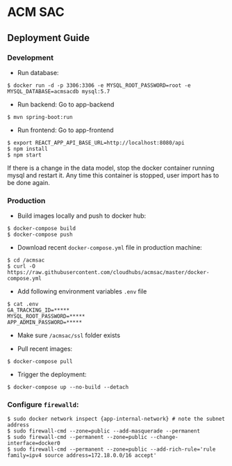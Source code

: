 # ACM SAC

## Deployment Guide

### Development

- Run database: 

```
$ docker run -d -p 3306:3306 -e MYSQL_ROOT_PASSWORD=root -e MYSQL_DATABASE=acmsacdb mysql:5.7
```

- Run backend: 
Go to app-backend
```
$ mvn spring-boot:run
```

- Run frontend:
Go to app-frontend
```
$ export REACT_APP_API_BASE_URL=http://localhost:8080/api
$ npm install
$ npm start
```

If there is a change in the data model, stop the docker container running mysql and restart it. Any time this container is stopped, user import has to be done again.

### Production

- Build images locally and push to docker hub: 

```
$ docker-compose build
$ docker-compose push
```

- Download recent `docker-compose.yml` file in production machine:

```
$ cd /acmsac
$ curl -O https://raw.githubusercontent.com/cloudhubs/acmsac/master/docker-compose.yml
```

- Add following environment variables `.env` file

```
$ cat .env
GA_TRACKING_ID=*****
MYSQL_ROOT_PASSWORD=*****
APP_ADMIN_PASSWORD=*****
```

- Make sure `/acmsac/ssl` folder exists

- Pull recent images: 

```
$ docker-compose pull
```

- Trigger the deployment:

```
$ docker-compose up --no-build --detach
```

### Configure `firewalld`:

```
$ sudo docker network inspect {app-internal-network} # note the subnet address
$ sudo firewall-cmd --zone=public --add-masquerade --permanent
$ sudo firewall-cmd --permanent --zone=public --change-interface=docker0
$ sudo firewall-cmd --permanent --zone=public --add-rich-rule='rule family=ipv4 source address=172.18.0.0/16 accept'
```
